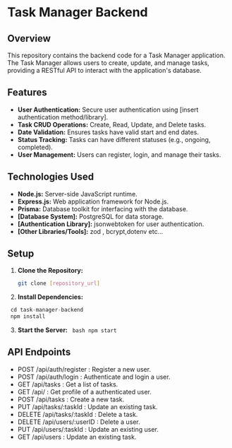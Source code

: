 # Task Manager Backend

## Overview

This repository contains the backend code for a Task Manager application. The Task Manager allows users to create, update, and manage tasks, providing a RESTful API to interact with the application's database.

## Features

- **User Authentication:** Secure user authentication using [insert authentication method/library].
- **Task CRUD Operations:** Create, Read, Update, and Delete tasks.
- **Date Validation:** Ensures tasks have valid start and end dates.
- **Status Tracking:** Tasks can have different statuses (e.g., ongoing, completed).
- **User Management:** Users can register, login, and manage their tasks.

## Technologies Used

- **Node.js:** Server-side JavaScript runtime.
- **Express.js:** Web application framework for Node.js.
- **Prisma:** Database toolkit for interfacing with the database.
- **[Database System]:**  PostgreSQL for data storage.
- **[Authentication Library]:** jsonwebtoken for user authentication.
- **[Other Libraries/Tools]:**  zod , bcrypt,dotenv etc...

## Setup

1. **Clone the Repository:**
   ```bash
   git clone [repository_url]

2. **Install Dependencies:**

  ```javascript
   cd task-manager-backend
   npm install
  ```
3. **Start the Server:**
  ``` bash npm start```
   

 ## API Endpoints
   - POST /api/auth/register : Register a new user.
   - POST /api/auth/login : Authenticate and login a user.
   - GET /api/tasks : Get a list of tasks.
   - GET /api/ : Get profile of a authenticated user.
   - POST /api/tasks : Create a new task.
   - PUT /api/tasks/:taskId : Update an existing task.
   - DELETE /api/tasks/:taskId : Delete a task.
   - DELETE /api/users/:userID : Delete a user.
   - PUT /api/users/:taskId : Update an existing user.
   - GET /api/users : Update an existing task.

